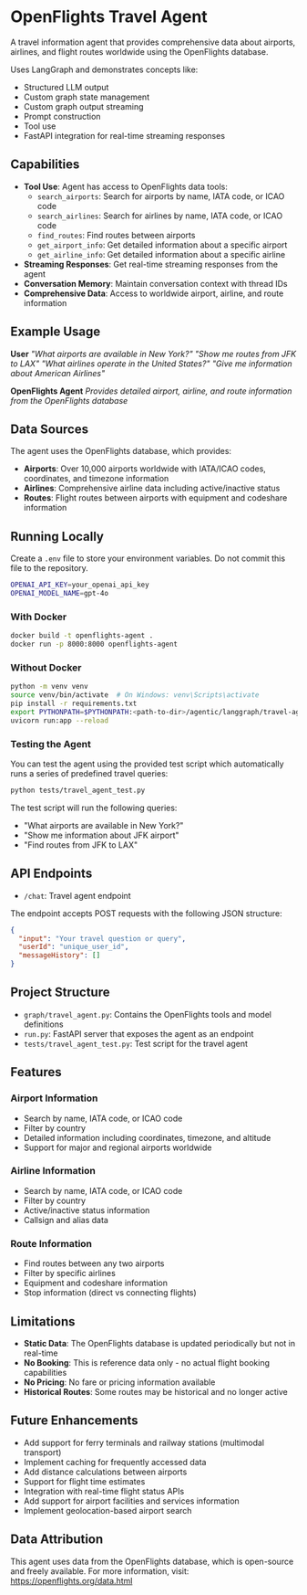 # OpenFlights Travel Agent

A travel information agent that provides comprehensive data about airports, airlines, and flight routes worldwide using the OpenFlights database.

Uses LangGraph and demonstrates concepts like:
- Structured LLM output
- Custom graph state management
- Custom graph output streaming
- Prompt construction
- Tool use
- FastAPI integration for real-time streaming responses

## Capabilities

- **Tool Use**: Agent has access to OpenFlights data tools:
  - `search_airports`: Search for airports by name, IATA code, or ICAO code
  - `search_airlines`: Search for airlines by name, IATA code, or ICAO code
  - `find_routes`: Find routes between airports
  - `get_airport_info`: Get detailed information about a specific airport
  - `get_airline_info`: Get detailed information about a specific airline
- **Streaming Responses**: Get real-time streaming responses from the agent
- **Conversation Memory**: Maintain conversation context with thread IDs
- **Comprehensive Data**: Access to worldwide airport, airline, and route information

## Example Usage

**User**
_"What airports are available in New York?"_
_"Show me routes from JFK to LAX"_
_"What airlines operate in the United States?"_
_"Give me information about American Airlines"_

**OpenFlights Agent**
_Provides detailed airport, airline, and route information from the OpenFlights database_

## Data Sources

The agent uses the OpenFlights database, which provides:
- **Airports**: Over 10,000 airports worldwide with IATA/ICAO codes, coordinates, and timezone information
- **Airlines**: Comprehensive airline data including active/inactive status
- **Routes**: Flight routes between airports with equipment and codeshare information

## Running Locally

Create a `.env` file to store your environment variables. Do not commit this file to the repository.

```bash
OPENAI_API_KEY=your_openai_api_key
OPENAI_MODEL_NAME=gpt-4o
```

### With Docker

```bash
docker build -t openflights-agent .
docker run -p 8000:8000 openflights-agent
```

### Without Docker

```bash
python -m venv venv
source venv/bin/activate  # On Windows: venv\Scripts\activate
pip install -r requirements.txt
export PYTHONPATH=$PYTHONPATH:<path-to-dir>/agentic/langgraph/travel-agent
uvicorn run:app --reload
```

### Testing the Agent

You can test the agent using the provided test script which automatically runs a series of predefined travel queries:

```bash
python tests/travel_agent_test.py
```

The test script will run the following queries:
- "What airports are available in New York?"
- "Show me information about JFK airport"
- "Find routes from JFK to LAX"

## API Endpoints

- `/chat`: Travel agent endpoint

The endpoint accepts POST requests with the following JSON structure:
```json
{
  "input": "Your travel question or query",
  "userId": "unique_user_id",
  "messageHistory": []
}
```

## Project Structure

- `graph/travel_agent.py`: Contains the OpenFlights tools and model definitions
- `run.py`: FastAPI server that exposes the agent as an endpoint
- `tests/travel_agent_test.py`: Test script for the travel agent

## Features

### Airport Information
- Search by name, IATA code, or ICAO code
- Filter by country
- Detailed information including coordinates, timezone, and altitude
- Support for major and regional airports worldwide

### Airline Information
- Search by name, IATA code, or ICAO code
- Filter by country
- Active/inactive status information
- Callsign and alias data

### Route Information
- Find routes between any two airports
- Filter by specific airlines
- Equipment and codeshare information
- Stop information (direct vs connecting flights)

## Limitations

- **Static Data**: The OpenFlights database is updated periodically but not in real-time
- **No Booking**: This is reference data only - no actual flight booking capabilities
- **No Pricing**: No fare or pricing information available
- **Historical Routes**: Some routes may be historical and no longer active

## Future Enhancements

- Add support for ferry terminals and railway stations (multimodal transport)
- Implement caching for frequently accessed data
- Add distance calculations between airports
- Support for flight time estimates
- Integration with real-time flight status APIs
- Add support for airport facilities and services information
- Implement geolocation-based airport search

## Data Attribution

This agent uses data from the OpenFlights database, which is open-source and freely available. For more information, visit: https://openflights.org/data.html
